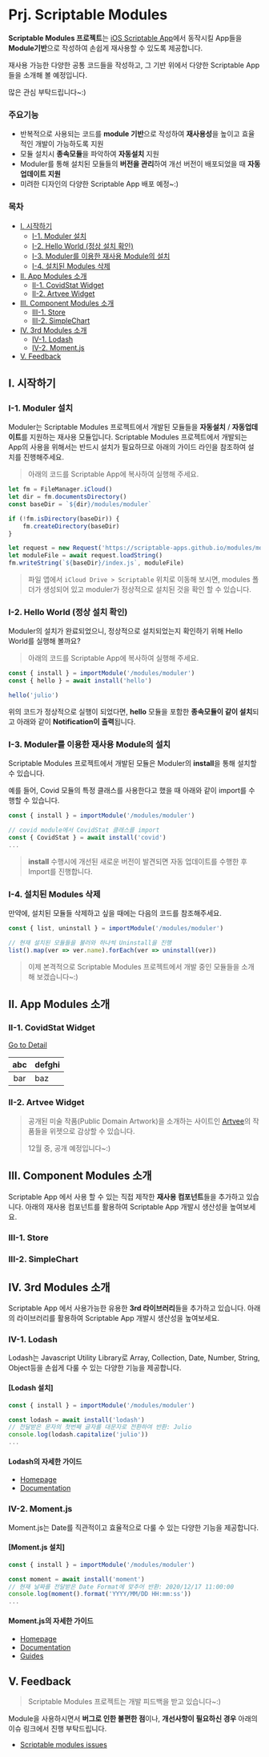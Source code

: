 # Prj. Scriptable Modules

**Scriptable Modules 프로젝트**는 [iOS Scriptable App](https://scriptable.app)에서 동작시킬 App들을 **Module기반**으로 작성하여 손쉽게 재사용할 수 있도록 제공합니다.

재사용 가능한 다양한 공통 코드들을 작성하고, 그 기반 위에서 다양한 Scriptable App들을 소개해 볼 예정입니다.

많은 관심 부탁드립니다~:)

### 주요기능

* 반복적으로 사용되는 코드를 **module 기반**으로 작성하여 **재사용성**을 높이고 효율적인 개발이 가능하도록 지원
* 모듈 설치시 **종속모듈**을 파악하여 **자동설치** 지원
* Moduler를 통해 설치된 모듈들의 **버전을 관리**하여 개선 버전이 배포되었을 때 **자동 업데이트 지원**
* 미려한 디자인의 다양한 Scriptable App 배포 예정~:)

### 목차
* [I. 시작하기](#i-시작하기)
  * [I-1. Moduler 설치](#i-1-moduler-설치)
  * [I-2. Hello World (정상 설치 확인)](#i-2-hello-world-정상-설치-확인)
  * [I-3. Moduler를 이용한 재사용 Module의 설치](#i-3-moduler를-이용한-재사용-module의-설치)
  * [I-4. 설치된 Modules 삭제](#i-4-설치된-modules-삭제)
* [II. App Modules 소개](#ii-app-modules-소개)
  * [II-1. CovidStat Widget](#ii-1-covidstat-widget)
  * [II-2. Artvee Widget](#ii-2-artvee-widget)
* [III. Component Modules 소개](#iii-component-modules-소개)
  * [III-1. Store](#iii-1-store)
  * [III-2. SimpleChart](#iii-2-simplechart)
* [IV. 3rd Modules 소개](#iv-3rd-modules-소개)
  * [IV-1. Lodash](#iv-1-lodash)
  * [IV-2. Moment.js](#iv-2-momentjs)
* [V. Feedback](#v-feedback)
  
## I. 시작하기

### I-1. Moduler 설치

Moduler는 Scriptable Modules 프로젝트에서 개발된 모듈들을 **자동설치** / **자동업데이트**를 지원하는 재사용 모듈입니다. Scriptable Modules 프로젝트에서 개발되는 App의 사용을 위해서는 반드시 설치가 필요하므로 아래의 가이드 라인을 참조하여 설치를 진행해주세요.

> 아래의 코드를 Scriptable App에 복사하여 실행해 주세요.

```javascript
let fm = FileManager.iCloud()
let dir = fm.documentsDirectory()
const baseDir = `${dir}/modules/moduler`

if (!fm.isDirectory(baseDir)) {
    fm.createDirectory(baseDir)
}

let request = new Request('https://scriptable-apps.github.io/modules/moduler/index.js')
let moduleFile = await request.loadString()
fm.writeString(`${baseDir}/index.js`, moduleFile)
```

> 파일 앱에서 `iCloud Drive > Scriptable` 위치로 이동해 보시면, modules 폴더가 생성되어 있고 moduler가 정상적으로 설치된 것을 확인 할 수 있습니다.


### I-2. Hello World (정상 설치 확인)

Moduler의 설치가 완료되었으니, 정상적으로 설치되었는지 확인하기 위해 Hello World를 실행해 볼까요?

> 아래의 코드를 Scriptable App에 복사하여 실행해 주세요.

```javascript
const { install } = importModule('/modules/moduler')
const { hello } = await install('hello')

hello('julio')
```

위의 코드가 정상적으로 실행이 되었다면, **hello** 모듈을 포함한 **종속모듈이 같이 설치**되고 아래와 같이 **Notification이 출력**됩니다.

### I-3. Moduler를 이용한 재사용 Module의 설치

Scriptable Modules 프로젝트에서 개발된 모듈은 Moduler의 **install**을 통해 설치할 수 있습니다.

예를 들어, Covid 모듈의 특정 클래스를 사용한다고 했을 때 아래와 같이 import를 수행할 수 있습니다.

```javascript
const { install } = importModule('/modules/moduler')

// covid module에서 CovidStat 클래스를 import
const { CovidStat } = await install('covid')
...
```

> **install** 수행시에 개선된 새로운 버전이 발견되면 자동 업데이트를 수행한 후 Import를 진행합니다.

### I-4. 설치된 Modules 삭제

만약에, 설치된 모듈들 삭제하고 싶을 때에는 다음의 코드를 참조해주세요.

```javascript
const { list, uninstall } = importModule('/modules/moduler')

// 현재 설치된 모듈들을 불러와 하나씩 Uninstall을 진행
list().map(ver => ver.name).forEach(ver => uninstall(ver))
```

> 이제 본격적으로 Scriptable Modules 프로젝트에서 개발 중인 모듈들을 소개해 보겠습니다~:)

## II. App Modules 소개

### II-1. CovidStat Widget

[Go to Detail](/modules/covid)

| abc | defghi |
:-: | :-----------
bar | baz

### II-2. Artvee Widget

> 공개된 미술 작품(Public Domain Artwork)을 소개하는 사이트인 [Artvee](https://artvee.com)의 작품들을 위젯으로 감상할 수 있습니다.
>
> 12월 중, 공개 예정입니다~:)

## III. Component Modules 소개

Scriptable App 에서 사용 할 수 있는 직접 제작한 **재사용 컴포넌트**들을 추가하고 있습니다. 아래의 재사용 컴포넌트를 활용하여 Scriptable App 개발시 생산성을 높여보세요.

### III-1. Store

### III-2. SimpleChart

## IV. 3rd Modules 소개

Scriptable App 에서 사용가능한 유용한 **3rd 라이브러리**들을 추가하고 있습니다. 아래의 라이브러리를 활용하여 Scriptable App 개발시 생산성을 높여보세요.

### IV-1. Lodash

Lodash는 Javascript Utility Library로 Array, Collection, Date, Number, String, Object등을 손쉽게 다룰 수 있는 다양한 기능을 제공합니다.

#### [Lodash 설치]

```javascript
const { install } = importModule('/modules/moduler')

const lodash = await install('lodash')
// 전달받은 문자의 첫번째 글자를 대문자로 전환하여 반환: Julio
console.log(lodash.capitalize('julio'))
...
```

#### Lodash의 자세한 가이드

* [Homepage](https://lodash.com)
* [Documentation](https://lodash.com/docs/4.17.15)

### IV-2. Moment.js

Moment.js는 Date를 직관적이고 효율적으로 다룰 수 있는 다양한 기능을 제공합니다.

#### [Moment.js 설치]

```javascript
const { install } = importModule('/modules/moduler')

const moment = await install('moment')
// 현재 날짜를 전달받은 Date Format에 맞추어 반환: 2020/12/17 11:00:00
console.log(moment().format('YYYY/MM/DD HH:mm:ss'))
...
```

#### Moment.js의 자세한 가이드

* [Homepage](https://momentjs.com)
* [Documentation](https://momentjs.com/docs/)
* [Guides](https://momentjs.com/guides/)


## V. Feedback

> Scriptable Modules 프로젝트는 개발 피드백을 받고 있습니다~:)

Module을 사용하시면서 **버그로 인한 불편한 점**이나, **개선사항이 필요하신 경우** 아래의 이슈 링크에서 진행 부탁드립니다.

* [Scriptable modules issues](https://github.com/scriptable-apps/modules/issues)
